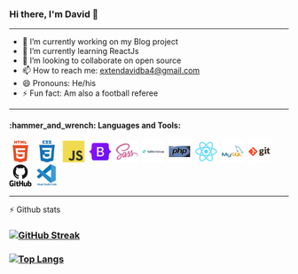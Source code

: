 ### Hi there, I'm David 👋 

<hr>

- 🔭 I’m currently working on my Blog project
- 🌱 I’m currently learning ReactJs
- 👯 I’m looking to collaborate on open source
- 📫 How to reach me: extendavidba4@gmail.com
- 😄 Pronouns: He/his
- ⚡ Fun fact: Am also a football referee

<hr>

<h4>:hammer_and_wrench: Languages and Tools:</h4>
<div>
  <img src="https://github.com/devicons/devicon/blob/master/icons/html5/html5-plain-wordmark.svg" title="HTML5" alt="HTML" width="40" height="40">&nbsp;
  <img src="https://github.com/devicons/devicon/blob/master/icons/css3/css3-plain-wordmark.svg"  title="CSS3" alt="CSS" width="40" height="40"/>&nbsp;
  <img src="https://github.com/devicons/devicon/blob/master/icons/javascript/javascript-original.svg"  title="JAVSCRIPT" alt="JAVASCRIPT" width="40" height="40"/>&nbsp;
  <img src="https://github.com/devicons/devicon/blob/master/icons/bootstrap/bootstrap-original.svg"  title="BOOTSTRAP" alt="BOOTSTRAP" width="40" height="40"/>&nbsp;
  <img src="https://github.com/devicons/devicon/blob/master/icons/sass/sass-original.svg"  title="SASS" alt="SASS" width="40" height="40"/>&nbsp;
  <img src="https://github.com/devicons/devicon/blob/master/icons/tailwindcss/tailwindcss-original-wordmark.svg"  title="TAILWIND" alt="TAILWIND" width="40" height="40"/>&nbsp;
  <img src="https://github.com/devicons/devicon/blob/master/icons/php/php-original.svg"  title="PHP" alt="PHP" width="40" height="40"/>&nbsp;
  <img src="https://github.com/devicons/devicon/blob/master/icons/react/react-original.svg"  title="REACTJS" alt="REACTJS" width="40" height="40"/>&nbsp;
  <img src="https://github.com/devicons/devicon/blob/master/icons/mysql/mysql-original-wordmark.svg"  title="MYSQL" alt="MYSQL" width="40" height="40"/>&nbsp;
  <img src="https://github.com/devicons/devicon/blob/master/icons/git/git-original-wordmark.svg"  title="GIT" alt="GIT" width="40" height="40"/>&nbsp;
  <img src="https://github.com/devicons/devicon/blob/master/icons/github/github-original-wordmark.svg"  title="GITHUB" alt="GITHUB" width="40" height="40"/>&nbsp;
  <img src="https://github.com/devicons/devicon/blob/master/icons/vscode/vscode-original-wordmark.svg"  title="VSCODE" alt="VSCODE" width="40" height="40"/>
</div>

<hr>
⚡ Github stats

### [![GitHub Streak](http://github-readme-streak-stats.herokuapp.com?user=Davidlloyd8&theme=nightowl&date_format=M%20j%5B%2C%20Y%5D)](https://git.io/streak-stats)

### [![Top Langs](https://github-readme-stats.vercel.app/api/top-langs/?username=Davidlloyd8&layout=compact&theme=vision-friendly-dark)](https://github.com/anuraghazra/github-readme-stats)




